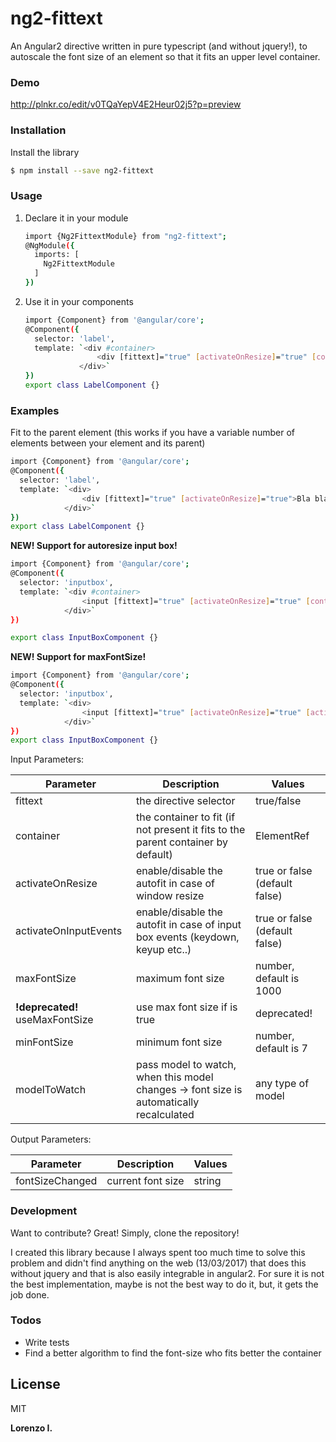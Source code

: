 # ng2-fittext

An Angular2 directive written in pure typescript (and without jquery!), to autoscale the font size of an element so that it fits an upper level container.

### Demo

http://plnkr.co/edit/v0TQaYepV4E2Heur02j5?p=preview

### Installation

Install the library

```sh
$ npm install --save ng2-fittext
```

### Usage

1. Declare it in your module
   ```sh
   import {Ng2FittextModule} from "ng2-fittext";
   @NgModule({
     imports: [
       Ng2FittextModule
     ]
   })
   ```
2. Use it in your components
   ```sh
   import {Component} from '@angular/core';
   @Component({
     selector: 'label',
     template: `<div #container>
                   <div [fittext]="true" [activateOnResize]="true" [container]="container">Bla bla bla...</div>
               </div>`
   })
   export class LabelComponent {}
   ```

### Examples

Fit to the parent element (this works if you have a variable number of elements between your element and its parent)

```sh
import {Component} from '@angular/core';
@Component({
  selector: 'label',
  template: `<div>
                <div [fittext]="true" [activateOnResize]="true">Bla bla bla...</div>
            </div>`
})
export class LabelComponent {}
```

**NEW! Support for autoresize input box!**

```sh
import {Component} from '@angular/core';
@Component({
  selector: 'inputbox',
  template: `<div #container>
                <input [fittext]="true" [activateOnResize]="true" [container]="container" [activateOnInputEvents]="true">`,
            </div>`
})

export class InputBoxComponent {}
```

**NEW! Support for maxFontSize!**

```sh
import {Component} from '@angular/core';
@Component({
  selector: 'inputbox',
  template: `<div>
                <input [fittext]="true" [activateOnResize]="true" [activateOnInputEvents]="true" [minFontSize]="40" [maxFontSize]="100">`,
            </div>`
})
export class InputBoxComponent {}
```

Input Parameters:

| Parameter                       | Description                                                                             | Values                        |
| ------------------------------- | --------------------------------------------------------------------------------------- | ----------------------------- |
| fittext                         | the directive selector                                                                  | true/false                    |
| container                       | the container to fit (if not present it fits to the parent container by default)        | ElementRef                    |
| activateOnResize                | enable/disable the autofit in case of window resize                                     | true or false (default false) |
| activateOnInputEvents           | enable/disable the autofit in case of input box events (keydown, keyup etc..)           | true or false (default false) |
| maxFontSize                     | maximum font size                                                                       | number, default is 1000       |
| **!deprecated!** useMaxFontSize | use max font size if is true                                                            | deprecated!                   |
| minFontSize                     | minimum font size                                                                       | number, default is 7          |
| modelToWatch                    | pass model to watch, when this model changes -> font size is automatically recalculated | any type of model             |

Output Parameters:

| Parameter       | Description       | Values |
| --------------- | ----------------- | ------ |
| fontSizeChanged | current font size | string |

### Development

Want to contribute? Great!
Simply, clone the repository!

I created this library because I always spent too much time to solve this problem and didn't find anything on the web (13/03/2017) that does this without jquery and that is also easily integrable in angular2.
For sure it is not the best implementation, maybe is not the best way to do it, but, it gets the job done.

### Todos

- Write tests
- Find a better algorithm to find the font-size who fits better the container

## License

MIT

**Lorenzo I.**
